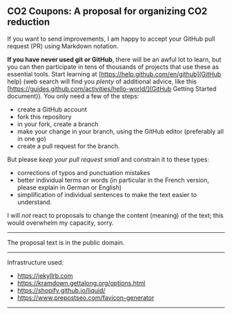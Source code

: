 ## CO2 Coupons: A proposal for organizing CO2 reduction

If you want to send improvements, I am happy to accept your
GitHub pull request (PR) using Markdown notation.

**If you have never used git or GitHub**, there will be an awful lot 
to learn, but you can then participate in tens of thousands of 
projects that use these as essential tools.
Start learning at [https://help.github.com/en/github](GitHub help)
(web search will find you _plenty_ of additional advice,
like this 
[https://guides.github.com/activities/hello-world/](GitHub Getting Started document)).
You only need a few of the steps:
- create a GitHub account
- fork this repository
- in your fork, create a branch
- make your change in your branch, using the GitHub editor
  (preferably all in one go)
- create a pull request for the branch.

But please _keep your pull request small_ and constrain it to these types:
- corrections of typos and punctuation mistakes
- better individual terms or words (in particular in the French version,
  please explain in German or English)
- simplification of individual sentences to make the text
  easier to understand.

I will _not_ react to proposals to change the content (meaning)
of the text; this would overwhelm my capacity, sorry.

------------------------------------------------------------------------

The proposal text is in the public domain.

------------------------------------------------------------------------

Infrastructure used:
- https://jekyllrb.com
- https://kramdown.gettalong.org/options.html
- https://shopify.github.io/liquid/
- https://www.prepostseo.com/favicon-generator



------------------------------------------------------------------------
